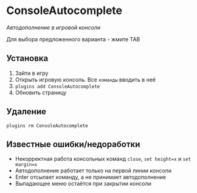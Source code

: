 # ConsoleAutocomplete
*Автодополнение в игровой консоли*

Для выбора предложенного варианта - жмите TAB

## Установка
1. Зайти в игру
2. Открыть игровую консоль. Все `команды` вводить в неё
3. `plugins add ConsoleAutocomplete`
4. Обновить страницу

## Удаление
`plugins rm ConsoleAutocomplete`

## Известные ошибки/недоработки
* Некорректная работа консольных команд `close`, `set height=x` и `set margin=x`
* Автодополнение работает только на первой линии консоли
* Enter отсылает команду, а не принимает автодополнение
* Выпадающее меню остаётся при закрытии консоли